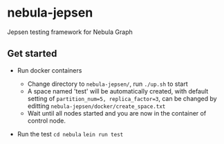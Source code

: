 # nebula-jepsen
Jepsen testing framework for Nebula Graph

## Get started
- Run docker containers
  - Change directory to ```nebula-jepsen/```, run ```./up.sh``` to start
  - A space named 'test' will be automatically created, with default setting of ```partition_num=5, replica_factor=3```, can be changed by editting ```nebula-jepsen/docker/create_space.txt```
  - Wait until all nodes started and you are now in the container of control node. 


- Run the test 
  ```cd nebula``` 
  ```lein run test ```  

